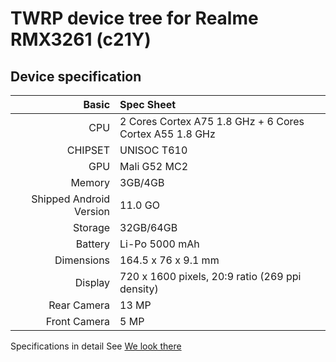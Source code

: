 # TWRP device tree for Realme RMX3261 (c21Y)

## Device specification

Basic   | Spec Sheet
-------:|:------------------------
CPU     | 2 Cores Cortex A75 1.8 GHz + 6 Cores Cortex A55 1.8 GHz
CHIPSET | UNISOC T610
GPU     | Mali G52 MC2
Memory  | 3GB/4GB
Shipped Android Version | 11.0 GO
Storage | 32GB/64GB
Battery | Li-Po 5000 mAh
Dimensions | 164.5 x 76 x 9.1 mm
Display | 720 x 1600 pixels, 20:9 ratio (269 ppi density)
Rear Camera  | 13 MP
Front Camera | 5 MP


Specifications in detail
See [We look there](https://m.gsmarena.com/realme_c11_(2021)-10890.php)
